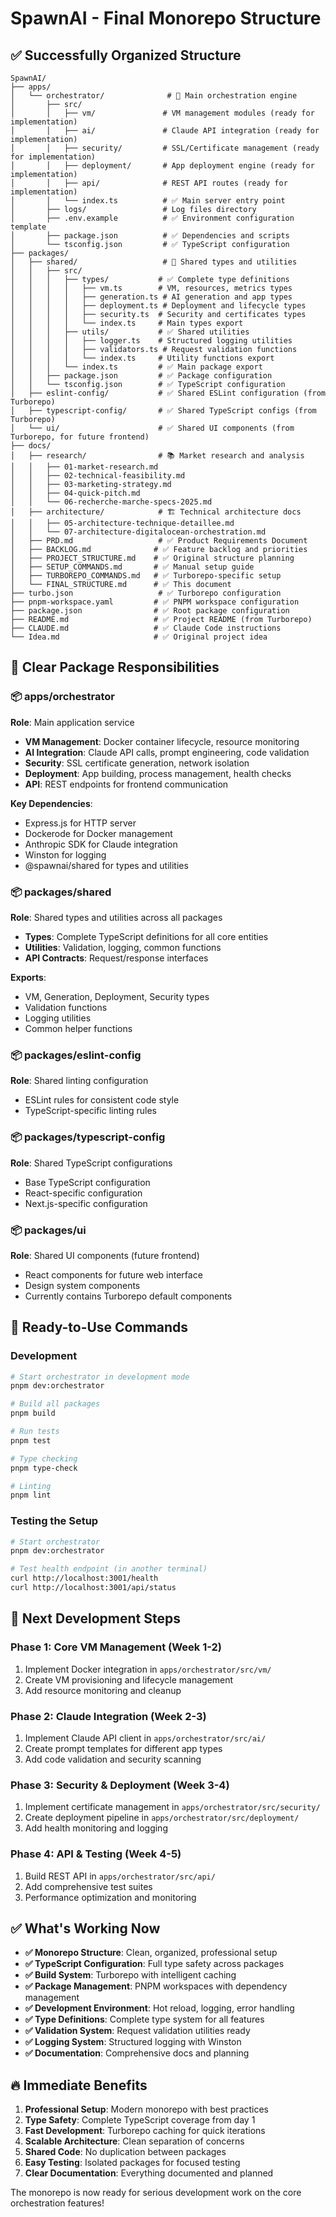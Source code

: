 # SpawnAI - Final Monorepo Structure

## ✅ Successfully Organized Structure

```
SpawnAI/
├── apps/
│   └── orchestrator/              # 🎯 Main orchestration engine
│       ├── src/
│       │   ├── vm/               # VM management modules (ready for implementation)
│       │   ├── ai/               # Claude API integration (ready for implementation)
│       │   ├── security/         # SSL/Certificate management (ready for implementation)
│       │   ├── deployment/       # App deployment engine (ready for implementation)
│       │   ├── api/              # REST API routes (ready for implementation)
│       │   └── index.ts          # ✅ Main server entry point
│       ├── logs/                 # Log files directory
│       ├── .env.example          # ✅ Environment configuration template
│       ├── package.json          # ✅ Dependencies and scripts
│       └── tsconfig.json         # ✅ TypeScript configuration
├── packages/
│   ├── shared/                   # 🔧 Shared types and utilities
│   │   ├── src/
│   │   │   ├── types/           # ✅ Complete type definitions
│   │   │   │   ├── vm.ts        # VM, resources, metrics types
│   │   │   │   ├── generation.ts # AI generation and app types
│   │   │   │   ├── deployment.ts # Deployment and lifecycle types
│   │   │   │   ├── security.ts  # Security and certificates types
│   │   │   │   └── index.ts     # Main types export
│   │   │   ├── utils/           # ✅ Shared utilities
│   │   │   │   ├── logger.ts    # Structured logging utilities
│   │   │   │   ├── validators.ts # Request validation functions
│   │   │   │   └── index.ts     # Utility functions export
│   │   │   └── index.ts         # ✅ Main package export
│   │   ├── package.json         # ✅ Package configuration
│   │   └── tsconfig.json        # ✅ TypeScript configuration
│   ├── eslint-config/           # ✅ Shared ESLint configuration (from Turborepo)
│   ├── typescript-config/       # ✅ Shared TypeScript configs (from Turborepo)
│   └── ui/                      # ✅ Shared UI components (from Turborepo, for future frontend)
├── docs/
│   ├── research/                # 📚 Market research and analysis
│   │   ├── 01-market-research.md
│   │   ├── 02-technical-feasibility.md
│   │   ├── 03-marketing-strategy.md
│   │   ├── 04-quick-pitch.md
│   │   └── 06-recherche-marche-specs-2025.md
│   ├── architecture/            # 🏗️ Technical architecture docs
│   │   ├── 05-architecture-technique-detaillee.md
│   │   └── 07-architecture-digitalocean-orchestration.md
│   ├── PRD.md                   # ✅ Product Requirements Document
│   ├── BACKLOG.md              # ✅ Feature backlog and priorities
│   ├── PROJECT_STRUCTURE.md    # ✅ Original structure planning
│   ├── SETUP_COMMANDS.md       # ✅ Manual setup guide
│   ├── TURBOREPO_COMMANDS.md   # ✅ Turborepo-specific setup
│   └── FINAL_STRUCTURE.md      # ✅ This document
├── turbo.json                   # ✅ Turborepo configuration
├── pnpm-workspace.yaml         # ✅ PNPM workspace configuration
├── package.json                # ✅ Root package configuration
├── README.md                   # ✅ Project README (from Turborepo)
├── CLAUDE.md                   # ✅ Claude Code instructions
└── Idea.md                     # ✅ Original project idea
```

## 🎯 Clear Package Responsibilities

### 📦 apps/orchestrator
**Role**: Main application service
- **VM Management**: Docker container lifecycle, resource monitoring
- **AI Integration**: Claude API calls, prompt engineering, code validation
- **Security**: SSL certificate generation, network isolation
- **Deployment**: App building, process management, health checks
- **API**: REST endpoints for frontend communication

**Key Dependencies**:
- Express.js for HTTP server
- Dockerode for Docker management
- Anthropic SDK for Claude integration
- Winston for logging
- @spawnai/shared for types and utilities

### 📦 packages/shared
**Role**: Shared types and utilities across all packages
- **Types**: Complete TypeScript definitions for all core entities
- **Utilities**: Validation, logging, common functions
- **API Contracts**: Request/response interfaces

**Exports**:
- VM, Generation, Deployment, Security types
- Validation functions
- Logging utilities
- Common helper functions

### 📦 packages/eslint-config
**Role**: Shared linting configuration
- ESLint rules for consistent code style
- TypeScript-specific linting rules

### 📦 packages/typescript-config
**Role**: Shared TypeScript configurations
- Base TypeScript configuration
- React-specific configuration
- Next.js-specific configuration

### 📦 packages/ui
**Role**: Shared UI components (future frontend)
- React components for future web interface
- Design system components
- Currently contains Turborepo default components

## 🚀 Ready-to-Use Commands

### Development
```bash
# Start orchestrator in development mode
pnpm dev:orchestrator

# Build all packages
pnpm build

# Run tests
pnpm test

# Type checking
pnpm type-check

# Linting
pnpm lint
```

### Testing the Setup
```bash
# Start orchestrator
pnpm dev:orchestrator

# Test health endpoint (in another terminal)
curl http://localhost:3001/health
curl http://localhost:3001/api/status
```

## 🎯 Next Development Steps

### Phase 1: Core VM Management (Week 1-2)
1. Implement Docker integration in `apps/orchestrator/src/vm/`
2. Create VM provisioning and lifecycle management
3. Add resource monitoring and cleanup

### Phase 2: Claude Integration (Week 2-3)
1. Implement Claude API client in `apps/orchestrator/src/ai/`
2. Create prompt templates for different app types
3. Add code validation and security scanning

### Phase 3: Security & Deployment (Week 3-4)
1. Implement certificate management in `apps/orchestrator/src/security/`
2. Create deployment pipeline in `apps/orchestrator/src/deployment/`
3. Add health monitoring and logging

### Phase 4: API & Testing (Week 4-5)
1. Build REST API in `apps/orchestrator/src/api/`
2. Add comprehensive test suites
3. Performance optimization and monitoring

## ✅ What's Working Now

- **✅ Monorepo Structure**: Clean, organized, professional setup
- **✅ TypeScript Configuration**: Full type safety across packages
- **✅ Build System**: Turborepo with intelligent caching
- **✅ Package Management**: PNPM workspaces with dependency management
- **✅ Development Environment**: Hot reload, logging, error handling
- **✅ Type Definitions**: Complete type system for all features
- **✅ Validation System**: Request validation utilities ready
- **✅ Logging System**: Structured logging with Winston
- **✅ Documentation**: Comprehensive docs and planning

## 🔥 Immediate Benefits

1. **Professional Setup**: Modern monorepo with best practices
2. **Type Safety**: Complete TypeScript coverage from day 1
3. **Fast Development**: Turborepo caching for quick iterations
4. **Scalable Architecture**: Clean separation of concerns
5. **Shared Code**: No duplication between packages
6. **Easy Testing**: Isolated packages for focused testing
7. **Clear Documentation**: Everything documented and planned

The monorepo is now ready for serious development work on the core orchestration features!